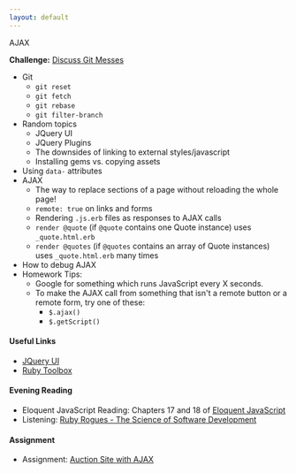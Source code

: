 ```yaml
---
layout: default
---
```


AJAX

**Challenge:** [Discuss Git Messes](https://github.com/rposborne/rails_assignments/blob/master/challenges/discuss_git_messes.md)

* Git
  * `git reset`
  * `git fetch`
  * `git rebase`
  * `git filter-branch`
* Random topics
  * JQuery UI
  * JQuery Plugins
  * The downsides of linking to external styles/javascript
  * Installing gems vs. copying assets
* Using `data-` attributes
* AJAX
  * The way to replace sections of a page without reloading the whole page!
  * `remote: true` on links and forms
  * Rendering `.js.erb` files as responses to AJAX calls
  * `render @quote` (if `@quote` contains one Quote instance) uses `_quote.html.erb`
  * `render @quotes` (if `@quotes` contains an array of Quote instances) uses `_quote.html.erb` many times
* How to debug AJAX
* Homework Tips:
  * Google for something which runs JavaScript every X seconds.
  * To make the AJAX call from something that isn't a remote button or a remote form, try one of these:
    * `$.ajax()`
    * `$.getScript()`

#### Useful Links

* [JQuery UI](http://jqueryui.com/)
* [Ruby Toolbox](https://www.ruby-toolbox.com)

#### Evening Reading

* Eloquent JavaScript Reading: Chapters 17 and 18 of [Eloquent JavaScript](http://eloquentjavascript.net/)
* Listening: [Ruby Rogues - The Science of Software Development](http://devchat.tv/ruby-rogues/184-rr-what-we-actually-know-about-software-development-and-why-we-believe-it-s-true-with-greg-wilson-and-andreas-stefik)

#### Assignment

* Assignment: [Auction Site with AJAX](https://github.com/tiyd-rails-2016-01/auction_ajax)
<!-- * Feedback: [Auction Site Feedback](feedback) -->

